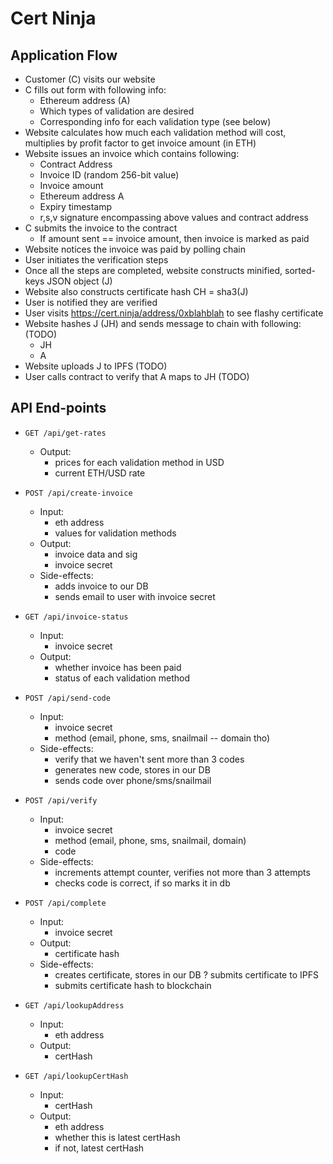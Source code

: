 # Cert Ninja

## Application Flow

* Customer (C) visits our website
* C fills out form with following info:
  * Ethereum address (A)
  * Which types of validation are desired
  * Corresponding info for each validation type (see below)
* Website calculates how much each validation method will cost, multiplies by profit factor to get invoice amount (in ETH)
* Website issues an invoice which contains following:
  * Contract Address
  * Invoice ID (random 256-bit value)
  * Invoice amount
  * Ethereum address A
  * Expiry timestamp
  * r,s,v signature encompassing above values and contract address
* C submits the invoice to the contract
  * If amount sent == invoice amount, then invoice is marked as paid
* Website notices the invoice was paid by polling chain
* User initiates the verification steps
* Once all the steps are completed, website constructs minified, sorted-keys JSON object (J)
* Website also constructs certificate hash CH = sha3(J)
* User is notified they are verified
* User visits https://cert.ninja/address/0xblahblah to see flashy certificate
* Website hashes J (JH) and sends message to chain with following: (TODO)
  * JH
  * A
* Website uploads J to IPFS (TODO)
* User calls contract to verify that A maps to JH (TODO)



## API End-points

* `GET /api/get-rates`
  * Output:
    * prices for each validation method in USD
    * current ETH/USD rate

* `POST /api/create-invoice`
  * Input:
    * eth address
    * values for validation methods
  * Output:
    * invoice data and sig
    * invoice secret
  * Side-effects:
    * adds invoice to our DB
    * sends email to user with invoice secret

* `GET /api/invoice-status`
  * Input:
    * invoice secret
  * Output:
    * whether invoice has been paid
    * status of each validation method

* `POST /api/send-code`
  * Input:
    * invoice secret
    * method (email, phone, sms, snailmail -- domain tho)
  * Side-effects:
    * verify that we haven't sent more than 3 codes
    * generates new code, stores in our DB
    * sends code over phone/sms/snailmail

* `POST /api/verify`
  * Input:
    * invoice secret
    * method (email, phone, sms, snailmail, domain)
    * code
  * Side-effects:
    * increments attempt counter, verifies not more than 3 attempts
    * checks code is correct, if so marks it in db

* `POST /api/complete`
  * Input:
    * invoice secret
  * Output:
    * certificate hash
  * Side-effects:
    * creates certificate, stores in our DB
    ? submits certificate to IPFS
    * submits certificate hash to blockchain

* `GET /api/lookupAddress`
  * Input:
    * eth address
  * Output:
    * certHash

* `GET /api/lookupCertHash`
  * Input:
    * certHash
  * Output:
    * eth address
    * whether this is latest certHash
    * if not, latest certHash
